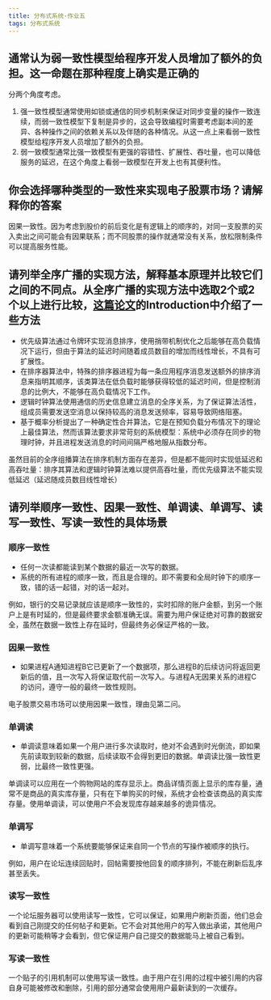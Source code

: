 ```yaml
---
title: 分布式系统·作业五
tags: 分布式系统
---
```

## 通常认为弱一致性模型给程序开发人员增加了额外的负担。这一命题在那种程度上确实是正确的

分两个角度考虑。

1. 强一致性模型通常使用如锁或通信的同步机制来保证对同步变量的操作一致连续，而弱一致性模型下复制是异步的，这会导致编程时需要考虑副本间的差异、各种操作之间的依赖关系以及伴随的各种情况。从这一点上来看弱一致性模型给程序开发人员增加了额外的负担。
2. 弱一致模型通常比强一致模型有更强的容错性、扩展性、吞吐量，也可以降低服务的延迟，在这个角度上看弱一致模型在开发上也有其便利性。

## 你会选择哪种类型的一致性来实现电子股票市场？请解释你的答案

因果一致性。因为考虑到股价的前后变化是有逻辑上的顺序的，对同一支股票的买入卖出之间可能会有因果联系；而不同股票的操作就通常没有关系，放松限制条件可以提高服务性能。

## 请列举全序广播的实现方法，解释基本原理并比较它们之间的不同点。从全序广播的实现方法中选取2个或2个以上进行比较，[这篇论文](http://crad.ict.ac.cn/CN/article/downloadArticleFile.do?attachType=PDF&id=2545)的Introduction中介绍了一些方法

- 优先级算法通过令牌环实现消息排序，使用捎带机制优化之后能够在高负载情况下运行，但由于算法的延迟时间随着成员数目的增加而线性增长，不具有可扩展性。
- 在排序器算法中，特殊的排序器进程为每一条应用程序消息发送额外的排序消息来指明其顺序，该类算法在低负载时能够获得较低的延迟时间，但是控制消息的比例大，不能够在高负载情况下工作。
- 逻辑时钟算法使用通信的历史信息建立消息的全序关系，为了保证算法活性，组成员需要发送空消息以保持较高的消息发送频率，容易导致网络阻塞。
- 基于概率分析提出了一种确定性合并算法，它是在预知负载分布情况下的理论上最佳算法，然而该算法要求非常苛刻的系统模型：系统中必须存在同步的物理时钟，并且进程发送消息的时间间隔严格地服从指数分布。

虽然目前的全序组播算法在排序机制方面存在差异，但是都不能同时实现低延迟和高吞吐量：排序其算法和逻辑时钟算法难以提供高吞吐量，而优先级算法不能实现低延迟（延迟随成员数目线性增长）

## 请列举顺序一致性、因果一致性、单调读、单调写、读写一致性、写读一致性的具体场景

### 顺序一致性

- 任何一次读都能读到某个数据的最近一次写的数据。
- 系统的所有进程的顺序一致，而且是合理的。即不需要和全局时钟下的顺序一致，错的话一起错，对的话一起对。

例如，银行的交易记录就应该是顺序一致性的，实时扣除的账户金额，到另一个账户上是有时延的，但是最终要求金额准确无误。需要为用户保证绝对可靠的数据安全，虽然在数据一致性上存在延时，但最终务必保证严格的一致。

### 因果一致性

- 如果进程A通知进程B它已更新了一个数据项，那么进程B的后续访问将返回更新后的值，且一次写入将保证取代前一次写入。与进程A无因果关系的进程C的访问，遵守一般的最终一致性规则。

电子股票交易市场可以使用因果一致性，理由见第二问。

### 单调读

- 单调读意味着如果一个用户进行多次读取时，绝对不会遇到时光倒流，即如果先前读取到较新的数据，后续读取不会得到更旧的数据。单调读比强一致性更弱，比最终一致性更强。

单调读可以应用在一个购物网站的库存显示上。商品详情页面上显示的库存量，通常不是商品的真实库存量，只有在下单购买的时候，系统才会检查该商品的真实库存量。使用单调读，可以使用户不会发现库存越来越多的诡异情况。

### 单调写

- 单调写意味着一个系统要能够保证来自同一个节点的写操作被顺序的执行。

例如，用户在论坛连续回贴时，回帖需要按他回复的顺序排列，不能在刷新后乱序甚至丢失。

### 读写一致性

一个论坛服务器可以使用读写一致性，它可以保证，如果用户刷新页面，他们总会看到自己刚提交的任何帖子和更新。它不会对其他用户的写入做出承诺，其他用户的更新可能稍等才会看到，但它保证用户自己提交的数据能马上被自己看到。

### 写读一致性

一个贴子的引用机制可以使用写读一致性。由于用户在引用的过程中被引用的内容自身可能被修改和删除，引用的部分通常会使用用户最新读到的一次缓存。

